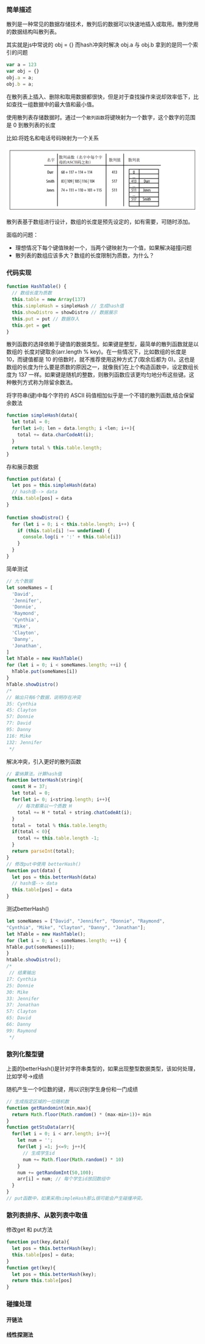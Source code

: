 ### 简单描述
散列是一种常见的数据存储技术，散列后的数据可以快速地插入或取用。散列使用的数据结构叫散列表。

其实就是js中常说的 obj = {}
而hash冲突时解决 obj.a  与 obj.b 拿到的是同一个索引的问题

```js
var a = 123
var obj = {}
obj.a = a;
obj.b = a;
```

在散列表上插入、删除和取用数据都很快，但是对于查找操作来说却效率低下，比如查找一组数据中的最大值和最小值。

使用散列表存储数据时。通过一个`散列函数`将键映射为一个数字，这个数字的范围是 0 到散列表的长度

比如:将姓名和电话号码映射为一个关系

![散列映射关系](./images/hashReflect.png)

散列表基于数组进行设计，数组的长度是预先设定的，如有需要，可随时添加。

面临的问题：

- 理想情况下每个键值映射一个，当两个键映射为一个值，如果解决碰撞问题
- 散列表的数组应该多大？数组的长度限制为质数，为什么？

### 代码实现
```javascript
function HashTable() {
  // 数组长度为质数
  this.table = new Array(137)
  this.simpleHash = simpleHash // 生成hash值
  this.showDistro = showDistro // 数据展示
  this.put = put // 数据存入
  this.get = get
}
```

散列函数的选择依赖于键值的数据类型。如果键是整型，最简单的散列函数就是以数组的
长度对键取余(arr.length % key)。在一些情况下，比如数组的长度是 10，而键值都是 10 的倍数时，就不推荐使用这种方式了(取余后都为 0)。这也是数组的长度为什么要是质数的原因之一，就像我们在上个构造函数中，设定数组长度为 137 一样。如果键是随机的整数，则散列函数应该更均匀地分布这些键。这种散列方式称为除留余数法。

将字符串(键)中每个字符的 ASCII 码值相加似乎是一个不错的散列函数,结合保留余数法

```javascript
function simpleHash(data){
  let total = 0;
  for(let i=0; len = data.length; i <len; i++){
    total += data.charCodeAt(i);
  }
  return total % this.table.length;
}
```

存和展示数据

```javascript
function put(data) {
  let pos = this.simpleHash(data)
  // hash值--> data
  this.table[pos] = data
}

function showDistro() {
  for (let i = 0; i < this.table.length; i++) {
    if (this.table[i] !== undefined) {
      console.log(i + ':' + this.table[i])
    }
  }
}
```

简单测试

```javascript
// 九个数据
let someNames = [
  'David',
  'Jennifer',
  'Donnie',
  'Raymond',
  'Cynthia',
  'Mike',
  'Clayton',
  'Danny',
  'Jonathan',
]
let hTable = new HashTable()
for (let i = 0; i < someNames.length; ++i) {
  hTable.put(someNames[i])
}
hTable.showDistro()
/* 
// 输出只有6个数据，说明存在冲突
35: Cynthia
45: Clayton
57: Donnie
77: David
95: Danny
116: Mike
132: Jennifer
 */
```

解决冲突，引入更好的散列函数
```javascript
// 霍纳算法，计算hash值
function betterHash(string){
  const H = 37;
  let total = 0;
  for(let i= 0; i<string.length; i++){
    // 每次都乘以一个质数 H 
    total += H * total + string.chatCodeAt(i);
  }
  total =  total % this.table.length;
  if(total < 0){
    total += this.table.length -1;
  }
  return parseInt(total);
}
// 修改put中使用 betterHash()
function put(data) {
  let pos = this.betterHash(data)
  // hash值--> data
  this.table[pos] = data
}
```

测试betterHash()
```javascript
let someNames = ["David", "Jennifer", "Donnie", "Raymond",
"Cynthia", "Mike", "Clayton", "Danny", "Jonathan"];
let hTable = new HashTable();
for (let i = 0; i < someNames.length; ++i) {
hTable.put(someNames[i]);
}
htable.showDistro();
/* 
 // 结果输出
17: Cynthia
25: Donnie
30: Mike
33: Jennifer
37: Jonathan
57: Clayton
65: David
66: Danny
99: Raymond
 */
```

### 散列化整型键
上面的betterHash()是针对字符串类型的，如果出现整型数据类型，该如何处理，比如学号->成绩

随机产生一个9位数的键，用以识别学生身份和一门成绩
```javascript
// 生成指定区域的一位随机数
function getRandomint(min,max){
  return Math.floor(Math.ramdom() * (max-min+1))+ min
}
function getStuData(arr){
  for(let i = 0; i < arr.length; i++){
    let num = '';
    for(let j =1; j<=9; j++){
      // 生成学生id
      num += Math.floor(Math.random() * 10)
    }
    num += getRandomInt(50,100);
    arr[i] = num; // 每个学生id放回数组中
  }
}
// put函数中，如果采用simpleHash那么很可能会产生碰撞冲突。
```


### 散列表排序、从散列表中取值
修改get 和 put方法
```javascript
function put(key,data){
  let pos = this.betterHash(key);
  this.table[pos] = data;
}
function get(key){
  let pos = this.betterHash(key);
  return this.table[pos]
}
```


### 碰撞处理

#### 开链法
#### 线性探测法
